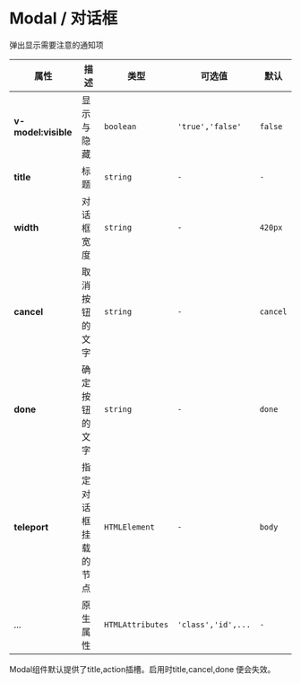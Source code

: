 # Modal / 对话框

弹出显示需要注意的通知项

<playground
  title="默认的"
  name="ex-modal-default"
  desc="使用v-model:visible控制显示隐藏"
/>

<playground title="定制化" name="ex-modal-custom" desc="使用插槽定制内容" />

<!-- <playground title="指令" name="ex-modal-direct" desc="使用指令唤醒modal" /> -->

<fe-attributes>

<fe-attributes-title title="Modal Props" />

| 属性                | 描述                 | 类型             | 可选值             | 默认     |
| ------------------- | -------------------- | ---------------- | ------------------ | -------- |
| **v-model:visible** | 显示与隐藏           | `boolean`        | `'true','false'`   | `false`  |
| **title**           | 标题                 | `string`         | `-`                | `-`      |
| **width**           | 对话框宽度           | `string`         | `-`                | `420px`  |
| **cancel**          | 取消按钮的文字       | `string`         | `-`                | `cancel` |
| **done**            | 确定按钮的文字       | `string`         | `-`                | `done`   |
| **teleport**        | 指定对话框挂载的节点 | `HTMLElement`    | `-`                | `body`   |
| ...                 | 原生属性             | `HTMLAttributes` | `'class','id',...` | `-`      |

</fe-attributes>

<fe-attributes>

<fe-attributes-title title="Modal customSlots" />

<fe-card>
  Modal组件默认提供了<fe-code>title,action</fe-code>插槽。启用时<fe-code>title,cancel,done</fe-code>
  便会失效。
</fe-card>

</fe-attributes>
